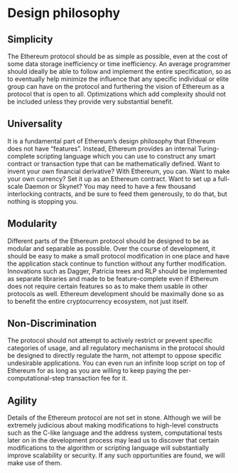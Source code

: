 # Design philosophy

## Simplicity
The Ethereum protocol should be as simple as possible, even at the cost of some data storage inefficiency or time inefficiency. An average programmer should ideally be able to follow and implement the entire specification, so as to eventually help minimize the influence that any specific individual or elite group can have on the protocol and furthering the vision of Ethereum as a protocol that is open to all. Optimizations which add complexity should not be included unless they provide very substantial benefit.
## Universality 
It is a fundamental part of Ethereum’s design philosophy that Ethereum does not have “features”. Instead, Ethereum provides an internal Turing-complete scripting language which you can use to construct any smart contract or transaction type that can be mathematically defined. Want to invent your own financial derivative? With Ethereum, you can. Want to make your own currency? Set it up as an Ethereum contract. Want to set up a full-scale Daemon or Skynet? You may need to have a few thousand interlocking contracts, and be sure to feed them generously, to do that, but nothing is stopping you.
## Modularity 
Different parts of the Ethereum protocol should be designed to be as modular and separable as possible. Over the course of development, it should be easy to make a small protocol modification in one place and have the application stack continue to function without any further modification. Innovations such as Dagger, Patricia trees and RLP should be implemented as separate libraries and made to be feature-complete even if Ethereum does not require certain features so as to make them usable in other protocols as well. Ethereum development should be maximally done so as to benefit the entire cryptocurrency ecosystem, not just itself.

## Non-Discrimination 
The protocol should not attempt to actively restrict or prevent specific categories of usage, and all regulatory mechanisms in the protocol should be designed to directly regulate the harm, not attempt to oppose specific undesirable applications. You can even run an infinite loop script on top of Ethereum for as long as you are willing to keep paying the per-computational-step transaction fee for it.

## Agility 
Details of the Ethereum protocol are not set in stone. Although we will be extremely judicious about making modifications to high-level constructs such as the C-like language and the address system, computational tests later on in the development process may lead us to discover that certain modifications to the algorithm or scripting language will substantially improve scalability or security. If any such opportunities are found, we will make use of them.